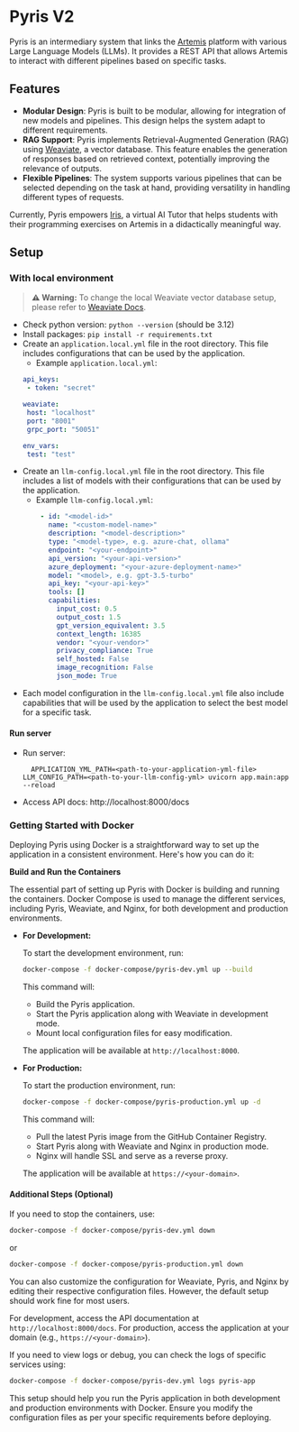 # Pyris V2
Pyris is an intermediary system that links the [Artemis](https://github.com/ls1intum/Artemis) platform with various Large Language Models (LLMs). It provides a REST API that allows Artemis to interact with different pipelines based on specific tasks.

## Features
- **Modular Design**: Pyris is built to be modular, allowing for integration of new models and pipelines. This design helps the system adapt to different requirements.
- **RAG Support**: Pyris implements Retrieval-Augmented Generation (RAG) using [Weaviate](https://weaviate.io/), a vector database. This feature enables the generation of responses based on retrieved context, potentially improving the relevance of outputs.
- **Flexible Pipelines**: The system supports various pipelines that can be selected depending on the task at hand, providing versatility in handling different types of requests.

Currently, Pyris empowers [Iris](https://artemis.cit.tum.de/about-iris), a virtual AI Tutor that helps students with their programming exercises on Artemis in a didactically meaningful way.

## Setup
### With local environment
> **⚠️ Warning:** To change the local Weaviate vector database setup, please refer to [Weaviate Docs](https://weaviate.io/developers/weaviate/quickstart).

 - Check python version: `python --version` (should be 3.12)
 - Install packages: `pip install -r requirements.txt`
 - Create an `application.local.yml` file in the root directory. This file includes configurations that can be used by the application.
    - Example `application.local.yml`:
     ```yaml
    api_keys:
      - token: "secret"

    weaviate:
      host: "localhost"
      port: "8001"
      grpc_port: "50051"

    env_vars:
      test: "test"
     ```
 - Create an `llm-config.local.yml` file in the root directory. This file includes a list of models with their configurations that can be used by the application.
   - Example `llm-config.local.yml`:
     ```yaml
      - id: "<model-id>"
        name: "<custom-model-name>"
        description: "<model-description>"
        type: "<model-type>, e.g. azure-chat, ollama"
        endpoint: "<your-endpoint>"
        api_version: "<your-api-version>"
        azure_deployment: "<your-azure-deployment-name>"
        model: "<model>, e.g. gpt-3.5-turbo"
        api_key: "<your-api-key>"
        tools: []
        capabilities:
          input_cost: 0.5
          output_cost: 1.5
          gpt_version_equivalent: 3.5
          context_length: 16385
          vendor: "<your-vendor>"
          privacy_compliance: True
          self_hosted: False
          image_recognition: False
          json_mode: True
     ```
 - Each model configuration in the `llm-config.local.yml` file also include capabilities that will be used by the application to select the best model for a specific task.

#### Run server
 - Run server: 
   ```[bash]
     APPLICATION_YML_PATH=<path-to-your-application-yml-file> LLM_CONFIG_PATH=<path-to-your-llm-config-yml> uvicorn app.main:app --reload
    ```
 - Access API docs: http://localhost:8000/docs

### Getting Started with Docker

Deploying Pyris using Docker is a straightforward way to set up the application in a consistent environment. Here's how you can do it:

**Build and Run the Containers**

The essential part of setting up Pyris with Docker is building and running the containers. Docker Compose is used to manage the different services, including Pyris, Weaviate, and Nginx, for both development and production environments.

- **For Development:**

   To start the development environment, run:

   ```bash
   docker-compose -f docker-compose/pyris-dev.yml up --build
   ```

   This command will:
   - Build the Pyris application.
   - Start the Pyris application along with Weaviate in development mode.
   - Mount local configuration files for easy modification.

   The application will be available at `http://localhost:8000`.

- **For Production:**

   To start the production environment, run:

   ```bash
   docker-compose -f docker-compose/pyris-production.yml up -d
   ```

   This command will:
   - Pull the latest Pyris image from the GitHub Container Registry.
   - Start Pyris along with Weaviate and Nginx in production mode.
   - Nginx will handle SSL and serve as a reverse proxy.

   The application will be available at `https://<your-domain>`.

#### Additional Steps (Optional)

If you need to stop the containers, use:

```bash
docker-compose -f docker-compose/pyris-dev.yml down
```

or

```bash
docker-compose -f docker-compose/pyris-production.yml down
```

You can also customize the configuration for Weaviate, Pyris, and Nginx by editing their respective configuration files. However, the default setup should work fine for most users.

For development, access the API documentation at `http://localhost:8000/docs`. For production, access the application at your domain (e.g., `https://<your-domain>`).

If you need to view logs or debug, you can check the logs of specific services using:

```bash
docker-compose -f docker-compose/pyris-dev.yml logs pyris-app
```

This setup should help you run the Pyris application in both development and production environments with Docker. Ensure you modify the configuration files as per your specific requirements before deploying.
